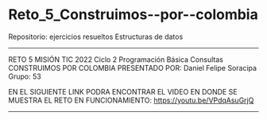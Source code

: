 # Reto_5_Construimos--por--colombia
Repositorio: ejercicios resueltos Estructuras de datos

*****************************************************

RETO 5 MISIÓN TIC 2022
Ciclo 2 Programación Básica
Consultas  CONSTRUIMOS POR COLOMBIA
PRESENTADO POR: Daniel Felipe Soracipa
Grupo: 53

EN EL SIGUIENTE LINK PODRA ENCONTRAR EL VIDEO EN DONDE SE MUESTRA EL RETO 
EN FUNCIONAMIENTO: https://youtu.be/VPdqAsuGrjQ


**********************************************************
